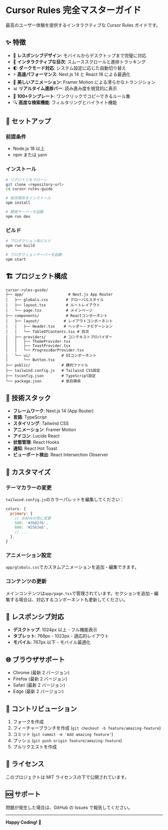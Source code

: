 # Cursor Rules 完全マスターガイド

最高のユーザー体験を提供するインタラクティブな Cursor Rules ガイドです。

## ✨ 特徴

- 📱 **レスポンシブデザイン**: モバイルからデスクトップまで完璧に対応
- 🎯 **インタラクティブな目次**: スムーススクロールと進捗トラッキング
- 🌓 **ダークモード対応**: システム設定に応じた自動切り替え
- ⚡ **高速パフォーマンス**: Next.js 14 と React 18 による最適化
- 🎨 **美しいアニメーション**: Framer Motion による滑らかなトランジション
- 📊 **リアルタイム進捗バー**: 読み進み度を視覚的に表示
- 💾 **100+テンプレート**: ワンクリックでコピーできるルール集
- 🔍 **高度な検索機能**: フィルタリングとハイライト機能

## 🚀 セットアップ

### 前提条件

- Node.js 18 以上
- npm または yarn

### インストール

```bash
# リポジトリをクローン
git clone <repository-url>
cd cursor-rules-guide

# 依存関係をインストール
npm install

# 開発サーバーを起動
npm run dev
```

### ビルド

```bash
# プロダクション用ビルド
npm run build

# プロダクションサーバーを起動
npm start
```

## 🏗️ プロジェクト構成

```
cursor-rules-guide/
├── app/                    # Next.js App Router
│   ├── globals.css        # グローバルスタイル
│   ├── layout.tsx         # ルートレイアウト
│   └── page.tsx           # メインページ
├── components/            # Reactコンポーネント
│   ├── layout/           # レイアウトコンポーネント
│   │   ├── Header.tsx    # ヘッダー・ナビゲーション
│   │   └── TableOfContents.tsx # 目次
│   ├── providers/        # コンテキストプロバイダー
│   │   ├── ThemeProvider.tsx
│   │   ├── ToastProvider.tsx
│   │   └── ProgressBarProvider.tsx
│   └── ui/              # UIコンポーネント
│       └── Button.tsx
├── public/              # 静的ファイル
├── tailwind.config.js   # Tailwind CSS設定
├── tsconfig.json        # TypeScript設定
└── package.json         # 依存関係
```

## 🎨 技術スタック

- **フレームワーク**: Next.js 14 (App Router)
- **言語**: TypeScript
- **スタイリング**: Tailwind CSS
- **アニメーション**: Framer Motion
- **アイコン**: Lucide React
- **状態管理**: React Hooks
- **通知**: React Hot Toast
- **ビューポート検出**: React Intersection Observer

## 🔧 カスタマイズ

### テーマカラーの変更

`tailwind.config.js`のカラーパレットを編集してください：

```javascript
colors: {
  primary: {
    // お好みの色に変更
    500: '#3b82f6',
    600: '#2563eb',
    // ...
  },
}
```

### アニメーション設定

`app/globals.css`でカスタムアニメーションを追加・編集できます。

### コンテンツの更新

メインコンテンツは`app/page.tsx`で管理されています。セクションを追加・編集する場合は、対応するコンポーネントも更新してください。

## 📱 レスポンシブ対応

- **デスクトップ**: 1024px 以上 - フル機能表示
- **タブレット**: 768px - 1023px - 適応的レイアウト
- **モバイル**: 767px 以下 - モバイル最適化

## 🌐 ブラウザサポート

- Chrome (最新 2 バージョン)
- Firefox (最新 2 バージョン)
- Safari (最新 2 バージョン)
- Edge (最新 2 バージョン)

## 🤝 コントリビューション

1. フォークを作成
2. フィーチャーブランチを作成 (`git checkout -b feature/amazing-feature`)
3. コミット (`git commit -m 'Add amazing feature'`)
4. プッシュ (`git push origin feature/amazing-feature`)
5. プルリクエストを作成

## 📄 ライセンス

このプロジェクトは MIT ライセンスの下で公開されています。

## 🆘 サポート

問題が発生した場合は、GitHub の Issues で報告してください。

---

**Happy Coding! 🎉**
